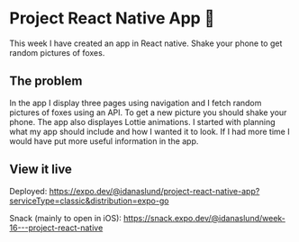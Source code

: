 # Project React Native App 📱

This week I have created an app in React native. Shake your phone to get random pictures of foxes. 

## The problem

In the app I display three pages using navigation and I fetch random pictures of foxes using an API. To get a new picture you should shake your phone. The app also displayes Lottie animations. I started with planning what my app should include and how I wanted it to look. If I had more time I would have put more useful information in the app.

## View it live

Deployed: https://expo.dev/@idanaslund/project-react-native-app?serviceType=classic&distribution=expo-go


Snack (mainly to open in iOS): https://snack.expo.dev/@idanaslund/week-16---project-react-native
